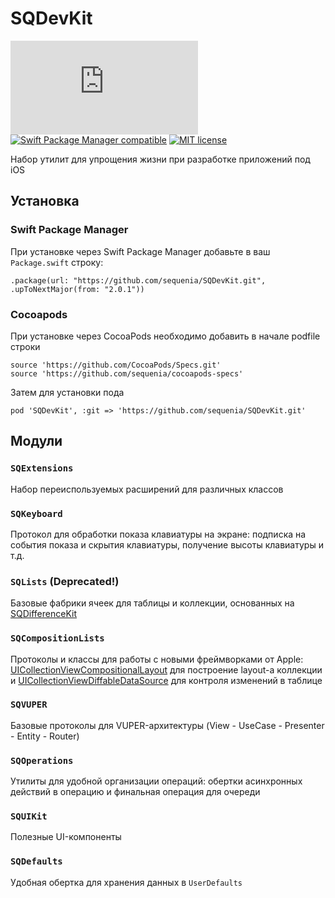 # SQDevKit

[![Latest release](https://badgen.net/github/release/Naereen/Strapdown.js)](https://github.com/sequenia/SQDevKit/releases)
[![Swift Package Manager compatible](https://img.shields.io/badge/Swift%20Package%20Manager-compatible-brightgreen.svg)](https://github.com/apple/swift-package-manager)
[![MIT license](https://img.shields.io/badge/License-MIT-blue.svg)](https://lbesson.mit-license.org/)

Набор утилит для упрощения жизни при разработке приложений под iOS

## Установка

### Swift Package Manager
При установке через Swift Package Manager добавьте в ваш `Package.swift` строку:
```
.package(url: "https://github.com/sequenia/SQDevKit.git", .upToNextMajor(from: "2.0.1"))
```

### Cocoapods
При установке через CocoaPods необходимо добавить в начале podfile строки
```
source 'https://github.com/CocoaPods/Specs.git'
source 'https://github.com/sequenia/cocoapods-specs'
```

Затем для установки пода
```
pod 'SQDevKit', :git => 'https://github.com/sequenia/SQDevKit.git'
```

## Модули

### `SQExtensions`
Набор переиспользуемых расширений для различных классов

### `SQKeyboard`
Протокол для обработки показа клавиатуры на экране: подписка на события показа и скрытия клавиатуры, получение высоты клавиатуры и т.д.

### `SQLists` (Deprecated!)
Базовые фабрики ячеек для таблицы и коллекции, основанных на [SQDifferenceKit](https://github.com/sequenia/SQDifferenceKit)

### `SQCompositionLists`
Протоколы и классы для работы с новыми фреймворками от Apple: [UICollectionViewCompositionalLayout](https://developer.apple.com/documentation/uikit/uicollectionviewcompositionallayout) для построение layout-а коллекции и [UICollectionViewDiffableDataSource](https://developer.apple.com/documentation/uikit/uicollectionviewdiffabledatasource) для контроля изменений в таблице

### `SQVUPER`
Базовые протоколы для VUPER-архитектуры (View - UseCase - Presenter - Entity - Router)

### `SQOperations`
Утилиты для удобной организации операций: обертки асинхронных действий в операцию и финальная операция для очереди

### `SQUIKit`
Полезные UI-компоненты

### `SQDefaults`
Удобная обертка для хранения данных в `UserDefaults`
